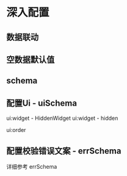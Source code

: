 # 深入配置


## 数据联动

## 空数据默认值

## schema

## 配置Ui - uiSchema
ui:widget - HiddenWidget
ui:widget - hidden

ui:order

## 配置校验错误文案 - errSchema
详细参考 errSchema

